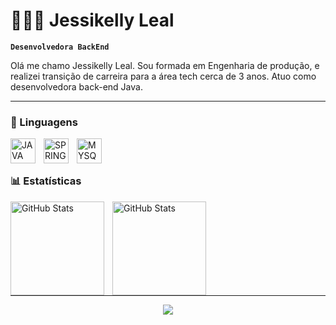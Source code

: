 # 👩🏻‍💻 Jessikelly Leal

**`Desenvolvedora BackEnd`**

Olá me chamo Jessikelly Leal. 
Sou formada em Engenharia de produção, e realizei transição de carreira para a área tech cerca de 3 anos. Atuo como desenvolvedora back-end Java.

---

### 🤖 Linguagens

<img align="left" 
    alt="JAVA" 
    title="JAVA"
    width="40px" 
    style="padding-right: 10px;" 
    src="https://cdn.jsdelivr.net/gh/devicons/devicon@latest/icons/java/java-original-wordmark.svg" 
/>
<img align="left" 
    alt="SPRING" 
    title="SPRING"
    width="40px" 
    style="padding-right: 10px;" 
    src="https://cdn.jsdelivr.net/gh/devicons/devicon@latest/icons/spring/spring-original-wordmark.svg" 
/>
<img align="left" 
    alt="MYSQL" 
    title="MYSQL"
    width="40px" 
    style="padding-right: 10px;" 
    src="https://cdn.jsdelivr.net/gh/devicons/devicon@latest/icons/mysql/mysql-original-wordmark.svg" 
/>

<br/>
<br/>

### 📊 Estatísticas

<p>
  <img
    align="left" 
    alt="GitHub Stats" 
    height="150" 
    style="padding-right: 10px;" 
    src="https://github-readme-stats.vercel.app/api?username=jessikelly&show_icons=true&theme=tokyonight&include_all_commits=true&locale=pt-br"
  />

  <img 
    align="left" 
    alt="GitHub Stats" 
    height="150" 
    src="https://github-readme-stats.vercel.app/api/top-langs/?username=jessikelly24&theme=tokyonight&layout=compact&langs_count=10" 
  />
</p>

<br/><br/><br/><br/><br/><br/><br/><br/>

---

<div align="center">
  <a href="https://www.linkedin.com/in/jessikelly-leal-7676b9140/" target="_blank">
    <img src="https://img.shields.io/badge/-LinkedIn-%230077B5?style=for-the-badge&logo=linkedin&logoColor=white" />
  </a>
</div>
